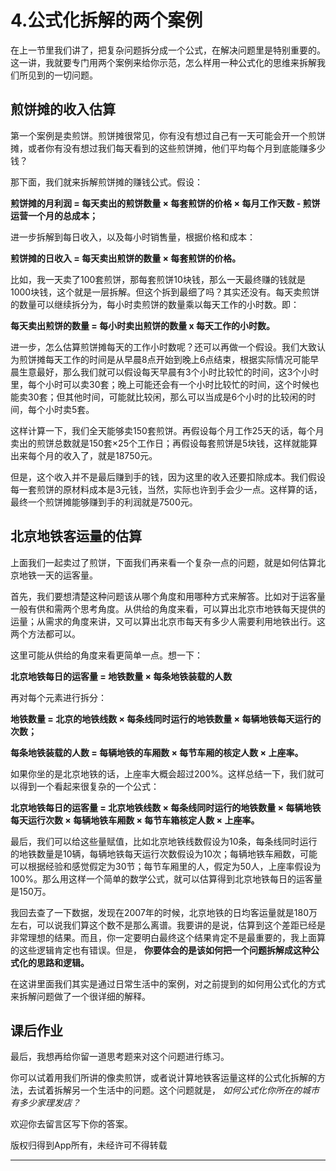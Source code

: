 # 4.公式化拆解的两个案例

在上一节里我们讲了，把复杂问题拆分成一个公式，在解决问题里是特别重要的。这一讲，我就要专门用两个案例来给你示范，怎么样用一种公式化的思维来拆解我们所见到的一切问题。

## 煎饼摊的收入估算

第一个案例是卖煎饼。煎饼摊很常见，你有没有想过自己有一天可能会开一个煎饼摊，或者你有没有想过我们每天看到的这些煎饼摊，他们平均每个月到底能赚多少钱？

那下面，我们就来拆解煎饼摊的赚钱公式。假设：

 **煎饼摊的月利润 = 每天卖出的煎饼数量 × 每套煎饼的价格 × 每月工作天数 - 煎饼运营一个月的总成本；**

进一步拆解到每日收入，以及每小时销售量，根据价格和成本：

 **煎饼摊的日收入 = 每天卖出煎饼的数量 × 每套煎饼的价格。**

比如，我一天卖了100套煎饼，那每套煎饼10块钱，那么一天最终赚的钱就是1000块钱，这个就是一层拆解。但这个拆到最细了吗？其实还没有。每天卖煎饼的数量可以继续拆分为，每小时卖煎饼的数量乘以每天工作的小时数。即：

 **每天卖出煎饼的数量 = 每小时卖出煎饼的数量 x 每天工作的小时数。**

进一步，怎么估算煎饼摊每天的工作小时数呢？还可以再做一个假设。我们大致认为煎饼摊每天工作的时间是从早晨8点开始到晚上6点结束，根据实际情况可能早晨生意最好，那么我们就可以假设每天早晨有3个小时比较忙的时间，这3个小时里，每个小时可以卖30套；晚上可能还会有一个小时比较忙的时间，这个时候也能卖30套；但其他时间，可能就比较闲，那么可以当成是6个小时的比较闲的时间，每个小时卖5套。

这样计算一下，我们全天能够卖150套煎饼。再假设每个月工作25天的话，每个月卖出的煎饼总数就是150套×25个工作日；再假设每套煎饼是5块钱，这样就能算出来每个月的收入了，就是18750元。

但是，这个收入并不是最后赚到手的钱，因为这里的收入还要扣除成本。我们假设每一套煎饼的原材料成本是3元钱，当然，实际也许到手会少一点。这样算的话，最终一个煎饼摊能够赚到手的利润就是7500元。    

## 北京地铁客运量的估算

上面我们一起卖过了煎饼，下面我们再来看一个复杂一点的问题，就是如何估算北京地铁一天的运客量。

首先，我们要想清楚这种问题该从哪个角度和用哪种方式来解答。比如对于运客量一般有供和需两个思考角度。从供给的角度来看，可以算出北京市地铁每天提供的运量；从需求的角度来讲，又可以算出北京市每天有多少人需要利用地铁出行。这两个方法都可以。

这里可能从供给的角度来看更简单一点。想一下：

 **北京地铁每日的运客量 = 地铁数量 × 每条地铁装载的人数**

再对每个元素进行拆分：

 **地铁数量 = 北京的地铁线数 × 每条线同时运行的地铁数量 × 每辆地铁每天运行的次数；**

 **每条地铁装载的人数 = 每辆地铁的车厢数 × 每节车厢的核定人数 × 上座率。**

如果你坐的是北京地铁的话，上座率大概会超过200%。这样总结一下，我们就可以得到一个看起来很复杂的一个公式：

 **北京地铁每日的运客量 = 北京地铁线数 × 每条线同时运行的地铁数量 × 每辆地铁每天运行次数 × 每辆地铁车厢数 × 每节车箱核定人数 × 上座率。**    

最后，我们可以给这些量赋值，比如北京地铁线数假设为10条，每条线同时运行的地铁数量是10辆，每辆地铁每天运行次数假设为10次；每辆地铁车厢数，可能可以根据经验和感觉假定为30节；每节车厢里的人，假定为50人，上座率假设为100%。那么用这样一个简单的数学公式，就可以估算得到北京地铁每日的运客量是150万。

我回去查了一下数据，发现在2007年的时候，北京地铁的日均客运量就是180万左右，可以说我们算这个数不是那么离谱。我要讲的是说，估算到这个差距已经是非常理想的结果。而且，你一定要明白最终这个结果肯定不是最重要的，我上面算的这些逻辑肯定也有错误。但是， **你要体会的是该如何把一个问题拆解成这种公式化的思路和逻辑。**

在这讲里面我们其实是通过日常生活中的案例，对之前提到的如何用公式化的方式来拆解问题做了一个很详细的解释。    

## 课后作业

最后，我想再给你留一道思考题来对这个问题进行练习。

你可以试着用我们所讲的像卖煎饼，或者说计算地铁客运量这样的公式化拆解的方法，去试着拆解另一个生活中的问题。这个问题就是， *如何公式化你所在的城市有多少家理发店？*

欢迎你去留言区写下你的答案。    

版权归得到App所有，未经许可不得转载

---
